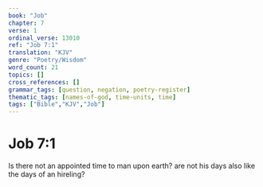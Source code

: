 ```yaml
---
book: "Job"
chapter: 7
verse: 1
ordinal_verse: 13010
ref: "Job 7:1"
translation: "KJV"
genre: "Poetry/Wisdom"
word_count: 21
topics: []
cross_references: []
grammar_tags: [question, negation, poetry-register]
thematic_tags: [names-of-god, time-units, time]
tags: ["Bible","KJV","Job"]
---
```


# Job 7:1

Is there not an appointed time to man upon earth? are not his days also like the days of an hireling?
